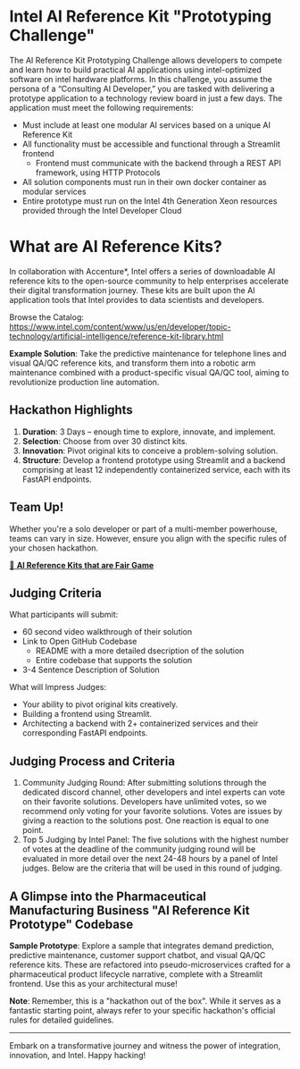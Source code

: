 # Intel AI Reference Kit "Prototyping Challenge"

The AI Reference Kit Prototyping Challenge allows developers to compete and learn how to build practical AI applications using intel-optimized software on intel hardware platforms.  In this challenge, you assume the persona of a “Consulting AI Developer,” you are tasked with delivering a prototype application to a technology review board in just a few days.  The application must meet the following requirements:
- Must include at least one modular AI services based on a unique AI Reference Kit
- All functionality must be accessible and functional through a Streamlit frontend
  - Frontend must communicate with the backend through a REST API framework, using HTTP Protocols
- All solution components must run in their own docker container as modular services
- Entire prototype must run on the Intel 4th Generation Xeon resources provided through the Intel Developer Cloud

# What are AI Reference Kits? 
In collaboration with Accenture*, Intel offers a series of downloadable AI reference kits to the open-source community to help enterprises accelerate their digital transformation journey. These kits are built upon the AI application tools that Intel provides to data scientists and developers.

Browse the Catalog: https://www.intel.com/content/www/us/en/developer/topic-technology/artificial-intelligence/reference-kit-library.html

**Example Solution**: Take the predictive maintenance for telephone lines and visual QA/QC reference kits, and transform them into a robotic arm maintenance combined with a product-specific visual QA/QC tool, aiming to revolutionize production line automation.

## Hackathon Highlights

1. **Duration**: 3 Days – enough time to explore, innovate, and implement.
2. **Selection**: Choose from over 30 distinct kits.
3. **Innovation**: Pivot original kits to conceive a problem-solving solution.
4. **Structure**: Develop a frontend prototype using Streamlit and a backend comprising at least 12 independently containerized service, each with its FastAPI endpoints.

## Team Up!

Whether you're a solo developer or part of a multi-member powerhouse, teams can vary in size. However, ensure you align with the specific rules of your chosen hackathon.

[🔗 **AI Reference Kits that are Fair Game**](https://www.intel.com/content/www/us/en/developer/topic-technology/artificial-intelligence/reference-kit-library.html)

## Judging Criteria

What participants will submit:
- 60 second video walkthrough of their solution
- Link to Open GitHub Codebase
    - README with a more detailed dsecription of the solution
    - Entire codebase that supports the solution
- 3-4 Sentence Description of Solution

What will Impress Judges:
- Your ability to pivot original kits creatively.
- Building a frontend using Streamlit.
- Architecting a backend with 2+ containerized services and their corresponding FastAPI endpoints.

## Judging Process and Criteria

1. Community Judging Round: After submitting solutions through the dedicated discord channel, other developers and intel experts can vote on their favorite solutions. Developers have unlimited votes, so we recommend only voting for your favorite solutions. Votes are issues by giving a reaction to the solutions post. One reaction is equal to one point.
2. Top 5 Judging by Intel Panel: The five solutions with the highest number of votes at the deadline of the community judging round will be evaluated in more detail over the next 24-48 hours by a panel of Intel judges. Below are the criteria that will be used in this round of judging.

## A Glimpse into the Pharmaceutical Manufacturing Business "AI Reference Kit Prototype" Codebase

**Sample Prototype**: Explore a sample that integrates demand prediction, predictive maintenance, customer support chatbot, and visual QA/QC reference kits. These are refactored into pseudo-microservices crafted for a pharmaceutical product lifecycle narrative, complete with a Streamlit frontend. Use this as your architectural muse!

**Note**: Remember, this is a "hackathon out of the box". While it serves as a fantastic starting point, always refer to your specific hackathon's official rules for detailed guidelines.

---

Embark on a transformative journey and witness the power of integration, innovation, and Intel. Happy hacking!
